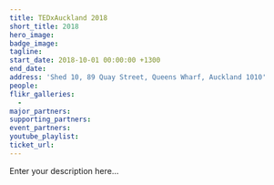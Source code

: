```yaml
---
title: TEDxAuckland 2018
short_title: 2018
hero_image:
badge_image:
tagline:
start_date: 2018-10-01 00:00:00 +1300
end_date:
address: 'Shed 10, 89 Quay Street, Queens Wharf, Auckland 1010'
people:
flikr_galleries:
  -
major_partners:
supporting_partners:
event_partners:
youtube_playlist:
ticket_url:
---
```


Enter your description here…